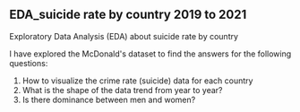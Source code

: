 ## EDA_suicide rate by country 2019 to 2021

Exploratory Data Analysis (EDA) about suicide rate by country 

I have explored the McDonald's dataset to find the answers for the following questions:
1. How to visualize the crime rate (suicide) data for each country
2. What is the shape of the data trend from year to year?
3. Is there dominance between men and women?

